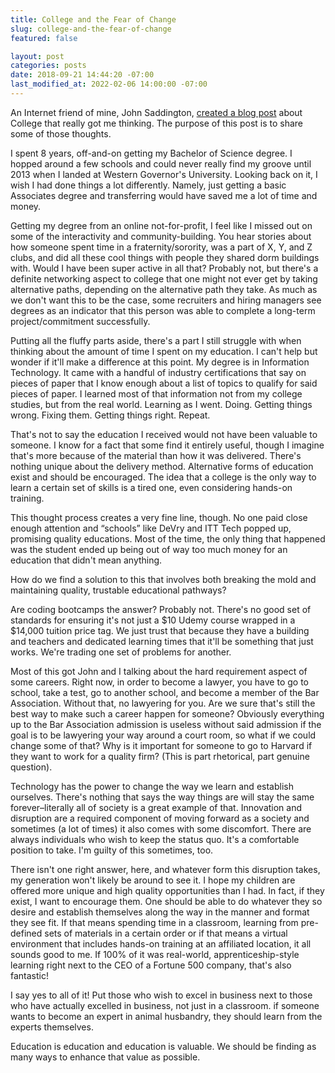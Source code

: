 ```yaml
---
title: College and the Fear of Change
slug: college-and-the-fear-of-change
featured: false

layout: post
categories: posts
date: 2018-09-21 14:44:20 -07:00
last_modified_at: 2022-02-06 14:00:00 -07:00
---
```


An Internet friend of mine, John Saddington, [created a blog post](https://john.do/college-losing-combo/) about College that really got me thinking. The purpose of this post is to share some of those thoughts.

I spent 8 years, off-and-on getting my Bachelor of Science degree. I hopped around a few schools and could never really find my groove until 2013 when I landed at Western Governor's University. Looking back on it, I wish I had done things a lot differently. Namely, just getting a basic Associates degree and transferring would have saved me a lot of time and money.

Getting my degree from an online not-for-profit, I feel like I missed out on some of the interactivity and community-building. You hear stories about how someone spent time in a fraternity/sorority, was a part of X, Y, and Z clubs, and did all these cool things with people they shared dorm buildings with. Would I have been super active in all that? Probably not, but there's a definite networking aspect to college that one might not ever get by taking alternative paths, depending on the alternative path they take. As much as we don't want this to be the case, some recruiters and hiring managers see degrees as an indicator that this person was able to complete a long-term project/commitment successfully.

Putting all the fluffy parts aside, there's a part I still struggle with when thinking about the amount of time I spent on my education. I can't help but wonder if it'll make a difference at this point. My degree is in Information Technology. It came with a handful of industry certifications that say on pieces of paper that I know enough about a list of topics to qualify for said pieces of paper. I learned most of that information not from my college studies, but from the real world. Learning as I went. Doing. Getting things wrong. Fixing them. Getting things right. Repeat.

That's not to say the education I received would not have been valuable to someone. I know for a fact that some find it entirely useful, though I imagine that's more because of the material than how it was delivered. There's nothing unique about the delivery method. Alternative forms of education exist and should be encouraged. The idea that a college is the only way to learn a certain set of skills is a tired one, even considering hands-on training.

This thought process creates a very fine line, though. No one paid close enough attention and “schools” like DeVry and ITT Tech popped up, promising quality educations. Most of the time, the only thing that happened was the student ended up being out of way too much money for an education that didn't mean anything.

How do we find a solution to this that involves both breaking the mold and maintaining quality, trustable educational pathways?

Are coding bootcamps the answer? Probably not. There's no good set of standards for ensuring it's not just a $10 Udemy course wrapped in a $14,000 tuition price tag. We just trust that because they have a building and teachers and dedicated learning times that it'll be something that just works. We're trading one set of problems for another.

Most of this got John and I talking about the hard requirement aspect of some careers. Right now, in order to become a lawyer, you have to go to school, take a test, go to another school, and become a member of the Bar Association. Without that, no lawyering for you. Are we sure that's still the best way to make such a career happen for someone? Obviously everything up to the Bar Association admission is useless without said admission if the goal is to be lawyering your way around a court room, so what if we could change some of that? Why is it important for someone to go to Harvard if they want to work for a quality firm? (This is part rhetorical, part genuine question).

Technology has the power to change the way we learn and establish ourselves. There's nothing that says the way things are will stay the same forever–literally all of society is a great example of that. Innovation and disruption are a required component of moving forward as a society and sometimes (a lot of times) it also comes with some discomfort. There are always individuals who wish to keep the status quo. It's a comfortable position to take. I'm guilty of this sometimes, too.

There isn't one right answer, here, and whatever form this disruption takes, my generation won't likely be around to see it. I hope my children are offered more unique and high quality opportunities than I had. In fact, if they exist, I want to encourage them. One should be able to do whatever they so desire and establish themselves along the way in the manner and format they see fit. If that means spending time in a classroom, learning from pre-defined sets of materials in a certain order or if that means a virtual environment that includes hands-on training at an affiliated location, it all sounds good to me. If 100% of it was real-world, apprenticeship-style learning right next to the CEO of a Fortune 500 company, that's also fantastic!

I say yes to all of it! Put those who wish to excel in business next to those who have actually excelled in business, not just in a classroom. if someone wants to become an expert in animal husbandry, they should learn from the experts themselves.

Education is education and education is valuable. We should be finding as many ways to enhance that value as possible.

